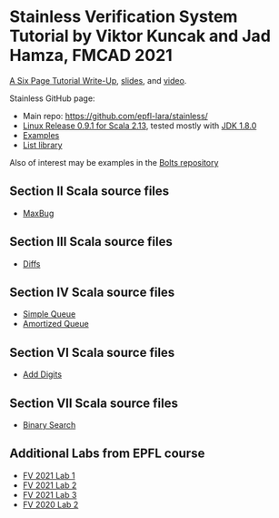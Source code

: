 # Stainless Verification System Tutorial by Viktor Kuncak and Jad Hamza, FMCAD 2021

[A Six Page Tutorial Write-Up](Stainless-Tutorial-FMCAD2021.pdf), [slides](slides.pdf), and [video](https://tube.switch.ch/videos/bFOnl6Emmp).

Stainless GitHub page:
  * Main repo: https://github.com/epfl-lara/stainless/ 
  * [Linux Release 0.9.1 for Scala 2.13](https://github.com/epfl-lara/stainless/releases/download/v0.9.1/stainless-scalac-standalone-0.9.1-linux.zip), tested mostly with [JDK 1.8.0](https://openjdk.java.net/install/)
  * [Examples](https://github.com/epfl-lara/stainless/tree/master/frontends/benchmarks)
  * [List library](https://github.com/epfl-lara/stainless/blob/master/frontends/library/stainless/collection/List.scala)

Also of interest may be examples in the [Bolts repository](https://github.com/epfl-lara/bolts/)

## Section II Scala source files

  * [MaxBug](MaxBug.scala)

## Section III Scala source files

  * [Diffs](Diffs0.scala)

## Section IV Scala source files

  * [Simple Queue](Queue0.scala)
  * [Amortized Queue](Queue1.scala)

## Section VI Scala source files

  * [Add Digits](AddDigits0.scala)

## Section VII Scala source files

  * [Binary Search](BinarySearch1.scala)

## Additional Labs from EPFL course
  * [FV 2021 Lab 1](https://gitlab.epfl.ch/lara/cs550/-/tree/main/labs/lab01)
  * [FV 2021 Lab 2](https://gitlab.epfl.ch/lara/cs550/-/tree/main/labs/lab02)
  * [FV 2021 Lab 3](https://gitlab.epfl.ch/lara/cs550/-/tree/main/labs/lab03)
  * [FV 2020 Lab 2](https://lara.epfl.ch/w/fv20/labs02)
